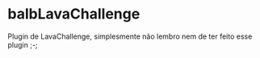 # balbLavaChallenge
Plugin de LavaChallenge, simplesmente não lembro nem de ter feito esse plugin ;-;
